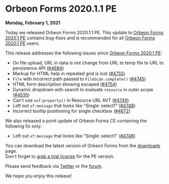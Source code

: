 # Orbeon Forms 2020.1.1 PE

__Monday, February 1, 2021__

Today we released Orbeon Forms 2020.1.1 PE. This update to [Orbeon Forms 2020.1 PE](orbeon-forms-2020.1.md) contains bug-fixes and is recommended for all [Orbeon Forms 2020.1 PE](orbeon-forms-2020.1.md) users.

This release addresses the following issues since [Orbeon Forms 2020.1 PE](orbeon-forms-2020.1.md):

- On file upload, URL in data is not change from URL to temp file to URL to persistence API ([\#4684](https://github.com/orbeon/orbeon-forms/issues/4684))
- Markup for HTML help in repeated grid is lost ([\#4755](https://github.com/orbeon/orbeon-forms/issues/4755))
- `File` with incorrect path passed to `FileScan.complete()` ([\#4745](https://github.com/orbeon/orbeon-forms/issues/4745))
- HTML form description showing escaped ([\#4754](https://github.com/orbeon/orbeon-forms/issues/4754))
- Dynamic dropdown with search to evaluate `resource` in outer scope ([\#4535](https://github.com/orbeon/orbeon-forms/issues/4535))
- Can't use `xxf:property()` in Resource URL AVT ([\#4749](https://github.com/orbeon/orbeon-forms/issues/4749))
- Left out `xf:message` that looks like "Single: select1" ([\#4748](https://github.com/orbeon/orbeon-forms/issues/4748))
- Incorrect tooltip positioning for single checkbox ([\#4672](https://github.com/orbeon/orbeon-forms/issues/4672))

We also released a point update of Orbeon Forms CE containing the following fix only:

- Left out `xf:message` that looks like "Single: select1" ([\#4748](https://github.com/orbeon/orbeon-forms/issues/4748))

You can download the latest version of Orbeon Forms from the [downloads](https://www.orbeon.com/download) page.  
Don't forget to [grab a trial license](https://prod.orbeon.com/prod/fr/orbeon/register/new) for the PE version.

Please send feedback via [Twitter](https://twitter.com/orbeon) or the [forum](https://www.orbeon.com/community).

We hope you enjoy this release!
